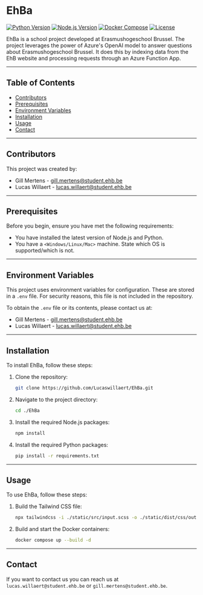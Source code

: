 # EhBa

[![Python Version](https://img.shields.io/badge/python-3.12-blue.svg)](https://www.python.org/downloads/release/python-3120/)
[![Node.js Version](https://img.shields.io/badge/node.js-22.0.0-green.svg)](https://nodejs.org/en/download/)
[![Docker Compose](https://img.shields.io/badge/docker%20compose-3.12-blue)](https://docs.docker.com/compose/)
[![License](https://img.shields.io/badge/license-MIT-green.svg)](https://opensource.org/licenses/MIT)

EhBa is a school project developed at Erasmushogeschool Brussel. The project leverages the power of Azure's OpenAI model to answer questions about Erasmushogeschool Brussel. It does this by indexing data from the EhB website and processing requests through an Azure Function App.

---

## Table of Contents

- [Contributors](#contributors)
- [Prerequisites](#prerequisites)
- [Environment Variables](#environment-variables)
- [Installation](#installation)
- [Usage](#usage)
- [Contact](#contact)

---

## Contributors

This project was created by:

- Gill Mertens - [gill.mertens@student.ehb.be](mailto:gill.mertens@student.ehb.be)
- Lucas Willaert - [lucas.willaert@student.ehb.be](mailto:lucas.willaert@student.ehb.be)

---

## Prerequisites

Before you begin, ensure you have met the following requirements:

* You have installed the latest version of Node.js and Python.
* You have a `<Windows/Linux/Mac>` machine. State which OS is supported/which is not.

---

## Environment Variables

This project uses environment variables for configuration. These are stored in a `.env` file. For security reasons, this file is not included in the repository.

To obtain the `.env` file or its contents, please contact us at:

- Gill Mertens - [gill.mertens@student.ehb.be](mailto:gill.mertens@student.ehb.be)
- Lucas Willaert - [lucas.willaert@student.ehb.be](mailto:lucas.willaert@student.ehb.be)

---

## Installation

To install EhBa, follow these steps:

1. Clone the repository:
    ```bash
    git clone https://github.com/Lucaswillaert/EhBa.git
    ```

2. Navigate to the project directory:
    ```bash
    cd ./EhBa
    ```

3. Install the required Node.js packages:
    ```bash
    npm install
    ```

4. Install the required Python packages:
    ```bash
    pip install -r requirements.txt
    ```

---

## Usage

To use EhBa, follow these steps:

1. Build the Tailwind CSS file:
    ```bash
    npx tailwindcss -i ./static/src/input.scss -o ./static/dist/css/output.css --watch
    ```

2. Build and start the Docker containers:
    ```bash
    docker compose up --build -d
    ```

---

## Contact

If you want to contact us you can reach us at `lucas.willaert@student.ehb.be` or `gill.mertens@student.ehb.be`.
